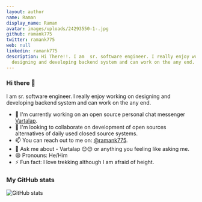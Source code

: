 ```yaml
---
layout: author
name: Raman
display_name: Raman
avatar: images/uploads/24293550-1-.jpg
github: ramank775
twitter: ramank775
web: null
linkedin: ramank775
description: Hi There!!. I am  sr. software engineer. I really enjoy working on
  designing and developing backend system and can work on the any end.
---
```

### Hi there 👋

I am  sr. software engineer. I really enjoy working on designing and developing backend system and can work on the any end.

- 🔭 I'm currently working on an open source personal chat messenger [Vartalap](https://play.google.com/store/apps/details?id=com.one9x.vartalap).
- 👯 I'm looking to collaborate on development of open sources alternatives of daily used closed source systems.
- 📫 You can reach out to me on: [@ramank775](https://twitter.com/@ramank775).
- 💬 Ask me about - Vartalap 😊😊 or anything you feeling like asking me.
- 😄 Pronouns: He/Him
- ⚡ Fun fact: I love trekking although I am afraid of height.

### My GitHub stats
![GitHub stats](https://github-readme-stats.vercel.app/api?username=ramank775&show_icons=true)
